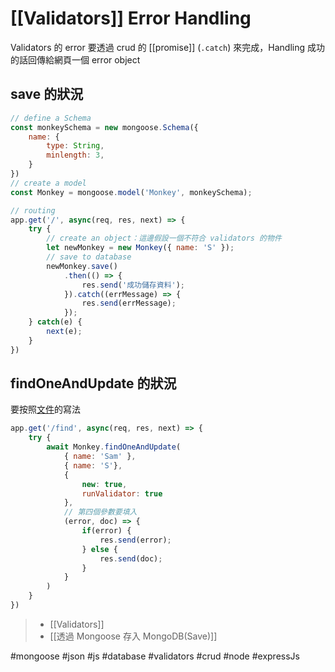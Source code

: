 # [[Validators]] Error Handling
Validators 的 error 要透過 crud 的 [[promise]] (`.catch`) 來完成，Handling 成功的話回傳給網頁一個 error object

## save 的狀況
```js
// define a Schema
const monkeySchema = new mongoose.Schema({
	name: {
		type: String,
		minlength: 3,
	}
})
// create a model
const Monkey = mongoose.model('Monkey', monkeySchema);

// routing
app.get('/', async(req, res, next) => {
	try {
		// create an object：這邊假設一個不符合 validators 的物件
		let newMonkey = new Monkey({ name: 'S' });
		// save to database
		newMonkey.save()
			.then(() => {
				res.send('成功儲存資料');
			}).catch((errMessage) => {
				res.send(errMessage);
			});
	} catch(e) {
		next(e);
	}
})
```

## findOneAndUpdate 的狀況
要按照[文件](https://mongoosejs.com/docs/api.html#query_Query-findOneAndUpdate)的寫法
```js
app.get('/find', async(req, res, next) => {
	try {
		await Monkey.findOneAndUpdate(
			{ name: 'Sam' },
			{ name: 'S'},
			{
				new: true,
				runValidator: true
			},
			// 第四個參數要填入
			(error, doc) => {
				if(error) {
					res.send(error);
				} else {
					res.send(doc);
				}
			}
		)
	}
})
```
>- [[Validators]]
>- [[透過 Mongoose 存入 MongoDB(Save)]]

#mongoose #json #js #database #validators #crud #node #expressJs 